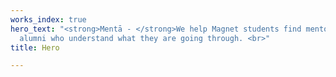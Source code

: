 ```yaml
---
works_index: true
hero_text: "<strong>Mentā - </strong>We help Magnet students find mentorship with
  alumni who understand what they are going through. <br>"
title: Hero

---
```

<Hero :text="$page.frontmatter.hero_text" />
<WorksList />